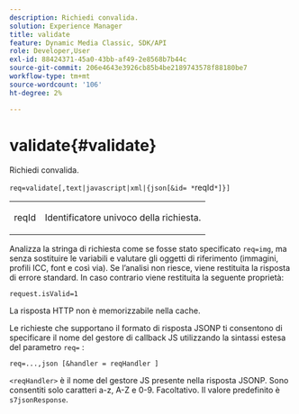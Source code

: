 ```yaml
---
description: Richiedi convalida.
solution: Experience Manager
title: validate
feature: Dynamic Media Classic, SDK/API
role: Developer,User
exl-id: 88424371-45a0-43bb-af49-2e8568b7b44c
source-git-commit: 206e4643e3926cb85b4be2189743578f88180be7
workflow-type: tm+mt
source-wordcount: '106'
ht-degree: 2%

---
```


# validate{#validate}

Richiedi convalida.

`req=validate[,text|javascript|xml|{json[&id= *`reqId`*]}]`

<table id="simpletable_F214CDA7580A46C0B5CF14CF13AA9B0A"> 
 <tr class="strow"> 
  <td class="stentry"> <p><span class="codeph"><span class="varname"> reqId</span> </span> </p> </td> 
  <td class="stentry"> <p>Identificatore univoco della richiesta. </p></td> 
 </tr> 
</table>

Analizza la stringa di richiesta come se fosse stato specificato `req=img`, ma senza sostituire le variabili e valutare gli oggetti di riferimento (immagini, profili ICC, font e così via). Se l’analisi non riesce, viene restituita la risposta di errore standard. In caso contrario viene restituita la seguente proprietà:

`request.isValid=1`

La risposta HTTP non è memorizzabile nella cache.

Le richieste che supportano il formato di risposta JSONP ti consentono di specificare il nome del gestore di callback JS utilizzando la sintassi estesa del parametro `req=` :

`req=...,json [&handler = reqHandler ]`

`<reqHandler>` è il nome del gestore JS presente nella risposta JSONP. Sono consentiti solo caratteri a-z, A-Z e 0-9. Facoltativo. Il valore predefinito è `s7jsonResponse`.

